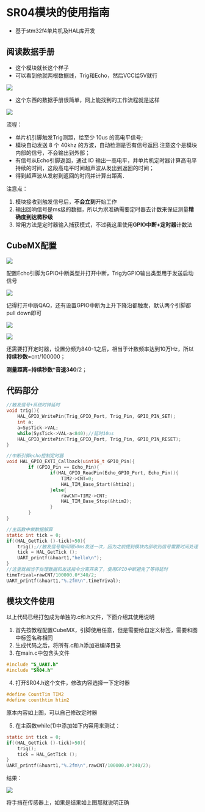 # SR04模块的使用指南

- 基于stm32f4单片机及HAL库开发

## 阅读数据手册

- 这个模块就长这个样子
- 可以看到他就两根数据线，Trig和Echo，然后VCC给5V就行



![](linkPic/20191027151225210.jpg)

- 这个东西的数据手册很简单，网上能找到的工作流程就是这样

![](linkPic\sr04\D.png)

流程：

- 单片机引脚触发Trig测距，给至少 10us 的高电平信号;
- 模块自动发送 8 个 40khz 的方波，自动检测是否有信号返回.注意这个是模块内部的信号，不会输出到外部；
- 有信号从Echo引脚返回，通过 IO 输出一高电平，并单片机定时器计算高电平持续的时间，这段高电平时间超声波从发出到返回的时间；
- 得到超声波从发射到返回的时间并计算出距离．

注意点：

1. 模块接收到触发信号后，**不会立刻**开始工作
2. 输出回响信号是ms级的数据，所以为求准确需要定时器去计数来保证测量**精确度到达微秒级**
3. 常用方法是定时器输入捕获模式，不过我这里使用**GPIO中断+定时器**计数法

## CubeMX配置

![](linkPic\sr1.png)

配置Echo引脚为GPIO中断类型并打开中断，Trig为GPIO输出类型用于发送启动信号

![](linkPic\sr2.png)

记得打开中断QAQ，还有设置GPIO中断为上升下降沿都触发，默认两个引脚都pull down即可

![](linkPic\sr3.png)

![](linkPic\sr4.png)

还需要打开定时器，设置分频为840-1之后，相当于计数频率达到10万Hz，所以**持续秒数**=cnt/100000；

**测量距离**=**持续秒数*****音速340**/2；

## 代码部分

```C
//触发信号+系统时钟延时
void trig(){
	HAL_GPIO_WritePin(Trig_GPIO_Port, Trig_Pin, GPIO_PIN_SET);
    int a;
    a=SysTick->VAL;
    while(SysTick->VAL-a<840);//延时10us
	HAL_GPIO_WritePin(Trig_GPIO_Port, Trig_Pin, GPIO_PIN_RESET);
}
```

```C
//中断引脚echo控制定时器
void HAL_GPIO_EXTI_Callback(uint16_t GPIO_Pin){
		if (GPIO_Pin == Echo_Pin){
				if(HAL_GPIO_ReadPin(Echo_GPIO_Port, Echo_Pin)){
					TIM2->CNT=0;
					HAL_TIM_Base_Start(&htim2);
				}else{
					rawCNT=TIM2->CNT;
					HAL_TIM_Base_Stop(&htim2);
				}
		}
}
```

```c
//主函数中做数据解算
static int tick = 0;
if((HAL_GetTick ()-tick)>50){
    trig();//触发信号每间隔50ms发送一次，因为之前提到模块内部收到信号需要时间处理
    tick = HAL_GetTick ();
    UART_printf(&huart1,"hello\n");
}
//这里就相当于处理数据和发送指令分离开来了，使用GPIO中断避免了等待延时
timeTrival=rawCNT/100000.0*340/2;
UART_printf(&huart1,"%.2fm\n",timeTrival);
```

## 模块文件使用

以上代码已经打包成为单独的.c和.h文件，下面介绍其使用说明

1. 首先按教程配置CubeMX，引脚使用任意，但是需要给自定义标签，需要和图中标签名称相同
2. 生成代码之后，将所有.c和.h添加进编译目录
3. 在main.c中包含头文件

```c
#include "S_UART.h"
#include "SR04.h"
```

4. 打开SR04.h这个文件，修改内容选择一下定时器

```c
#define CountTim TIM2
#define counthtim htim2
```

原本内容如上图，可以自己修改定时器

5. 在主函数while(1)中添加如下内容用来测试：

```C
static int tick = 0;
if((HAL_GetTick ()-tick)>50){
    trig();
    tick = HAL_GetTick ();
}
UART_printf(&huart1,"%.2fm\n",rawCNT/100000.0*340/2);
```

结果：

![](linkPic\sr05.png)

将手挡在传感器上，如果是结果如上图那就说明正确
